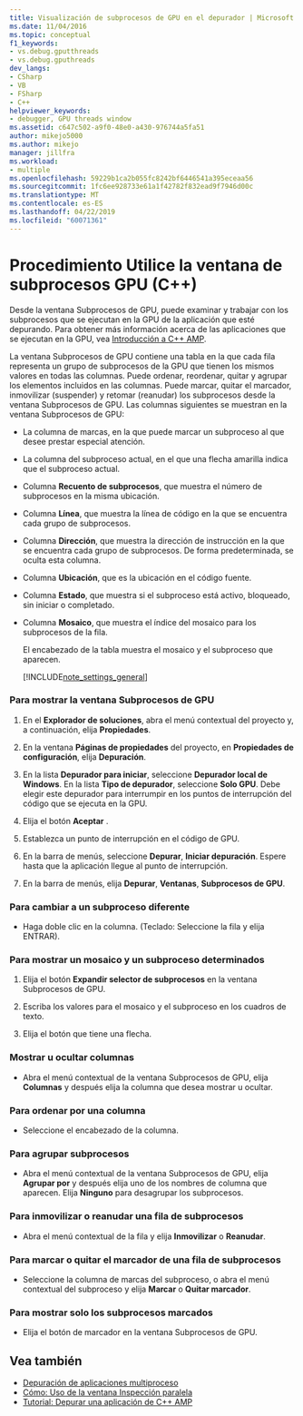 ```yaml
---
title: Visualización de subprocesos de GPU en el depurador | Microsoft Docs
ms.date: 11/04/2016
ms.topic: conceptual
f1_keywords:
- vs.debug.gputthreads
- vs.debug.gputhreads
dev_langs:
- CSharp
- VB
- FSharp
- C++
helpviewer_keywords:
- debugger, GPU threads window
ms.assetid: c647c502-a9f0-48e0-a430-976744a5fa51
author: mikejo5000
ms.author: mikejo
manager: jillfra
ms.workload:
- multiple
ms.openlocfilehash: 59229b1ca2b055fc8242bf6446541a395eceaa56
ms.sourcegitcommit: 1fc6ee928733e61a1f42782f832ead9f7946d00c
ms.translationtype: MT
ms.contentlocale: es-ES
ms.lasthandoff: 04/22/2019
ms.locfileid: "60071361"
---
```

# <a name="how-to-use-the-gpu-threads-window-c"></a>Procedimiento Utilice la ventana de subprocesos GPU (C++)
Desde la ventana Subprocesos de GPU, puede examinar y trabajar con los subprocesos que se ejecutan en la GPU de la aplicación que esté depurando. Para obtener más información acerca de las aplicaciones que se ejecutan en la GPU, vea [Introducción a C++ AMP](/cpp/parallel/amp/cpp-amp-overview).

 La ventana Subprocesos de GPU contiene una tabla en la que cada fila representa un grupo de subprocesos de la GPU que tienen los mismos valores en todas las columnas. Puede ordenar, reordenar, quitar y agrupar los elementos incluidos en las columnas. Puede marcar, quitar el marcador, inmovilizar (suspender) y retomar (reanudar) los subprocesos desde la ventana Subprocesos de GPU. Las columnas siguientes se muestran en la ventana Subprocesos de GPU:

- La columna de marcas, en la que puede marcar un subproceso al que desee prestar especial atención.

- La columna del subproceso actual, en el que una flecha amarilla indica que el subproceso actual.

- Columna **Recuento de subprocesos**, que muestra el número de subprocesos en la misma ubicación.

- Columna **Línea**, que muestra la línea de código en la que se encuentra cada grupo de subprocesos.

- Columna **Dirección**, que muestra la dirección de instrucción en la que se encuentra cada grupo de subprocesos. De forma predeterminada, se oculta esta columna.

- Columna **Ubicación**, que es la ubicación en el código fuente.

- Columna **Estado**, que muestra si el subproceso está activo, bloqueado, sin iniciar o completado.

- Columna **Mosaico**, que muestra el índice del mosaico para los subprocesos de la fila.

  El encabezado de la tabla muestra el mosaico y el subproceso que aparecen.

  [!INCLUDE[note_settings_general](../data-tools/includes/note_settings_general_md.md)]

### <a name="to-display-the-gpu-threads-window"></a>Para mostrar la ventana Subprocesos de GPU

1. En el **Explorador de soluciones**, abra el menú contextual del proyecto y, a continuación, elija **Propiedades**.

2. En la ventana **Páginas de propiedades** del proyecto, en **Propiedades de configuración**, elija **Depuración**.

3. En la lista **Depurador para iniciar**, seleccione **Depurador local de Windows**. En la lista **Tipo de depurador**, seleccione **Solo GPU**. Debe elegir este depurador para interrumpir en los puntos de interrupción del código que se ejecuta en la GPU.

4. Elija el botón **Aceptar** .

5. Establezca un punto de interrupción en el código de GPU.

6. En la barra de menús, seleccione **Depurar**, **Iniciar depuración**. Espere hasta que la aplicación llegue al punto de interrupción.

7. En la barra de menús, elija **Depurar**, **Ventanas**, **Subprocesos de GPU**.

### <a name="to-switch-to-a-different-thread"></a>Para cambiar a un subproceso diferente

- Haga doble clic en la columna. (Teclado: Seleccione la fila y elija ENTRAR).

### <a name="to-display-a-particular-tile-and-thread"></a>Para mostrar un mosaico y un subproceso determinados

1. Elija el botón **Expandir selector de subprocesos** en la ventana Subprocesos de GPU.

2. Escriba los valores para el mosaico y el subproceso en los cuadros de texto.

3. Elija el botón que tiene una flecha.

### <a name="to-display-or-hide-a-column"></a>Mostrar u ocultar columnas

- Abra el menú contextual de la ventana Subprocesos de GPU, elija **Columnas** y después elija la columna que desea mostrar u ocultar.

### <a name="to-sort-by-a-column"></a>Para ordenar por una columna

- Seleccione el encabezado de la columna.

### <a name="to-group-threads"></a>Para agrupar subprocesos

- Abra el menú contextual de la ventana Subprocesos de GPU, elija **Agrupar por** y después elija uno de los nombres de columna que aparecen. Elija **Ninguno** para desagrupar los subprocesos.

### <a name="to-freeze-or-thaw-a-row-of-threads"></a>Para inmovilizar o reanudar una fila de subprocesos

- Abra el menú contextual de la fila y elija **Inmovilizar** o **Reanudar**.

### <a name="to-flag-or-unflag-a-row-of-threads"></a>Para marcar o quitar el marcador de una fila de subprocesos

- Seleccione la columna de marcas del subproceso, o abra el menú contextual del subproceso y elija **Marcar** o **Quitar marcador**.

### <a name="to-display-only-flagged-threads"></a>Para mostrar solo los subprocesos marcados

- Elija el botón de marcador en la ventana Subprocesos de GPU.

## <a name="see-also"></a>Vea también
- [Depuración de aplicaciones multiproceso](../debugger/debug-multithreaded-applications-in-visual-studio.md)
- [Cómo: Uso de la ventana Inspección paralela](../debugger/how-to-use-the-parallel-watch-window.md)
- [Tutorial: Depurar una aplicación de C++ AMP](/cpp/parallel/amp/walkthrough-debugging-a-cpp-amp-application)